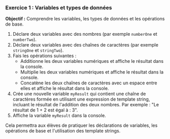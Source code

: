 ### Exercice 1 : Variables et types de données
**Objectif :** Comprendre les variables, les types de données et les opérations de base.

1. Déclare deux variables avec des nombres (par exemple `numberOne` et `numberTwo`).
2. Déclare deux variables avec des chaînes de caractères (par exemple `stringOne` et `stringTwo`).
3. Fais les opérations suivantes :
    - Additionne les deux variables numériques et affiche le résultat dans la console.
    - Multiplie les deux variables numériques et affiche le résultat dans la console.
    - Concatène les deux chaînes de caractères avec un espace entre elles et affiche le résultat dans la console.
4. Crée une nouvelle variable `myResult` qui contient une chaîne de caractères formée en utilisant une expression de template string, incluant le résultat de l'addition des deux nombres. Par exemple : "Le résultat de 1 + 2 est égal à : 3".
5. Affiche la variable `myResult` dans la console.

Cela permettra aux élèves de pratiquer les déclarations de variables, les opérations de base et l'utilisation des template strings.
